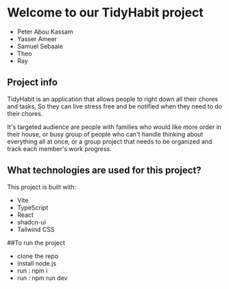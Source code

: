 # Welcome to our TidyHabit project

- Peter Abou Kassam
- Yasser Ameer
- Samuel Sebaale
- Theo
- Ray
  
## Project info

TidyHabit is an application that allows people to right down all their chores and tasks,
So they can live stress free and be notified when they need to do their chores.

It's targeted audience are people with families who would like more order in their house,
or busy group of people who can't handle thinking about everything all at once,
or a group project that needs to be organized and track each member's work progress.

## What technologies are used for this project?

This project is built with:

- Vite
- TypeScript
- React
- shadcn-ui
- Tailwind CSS

##To run the project
- clone the repo
- install node.js
- run : npm i
- run : npm run dev
